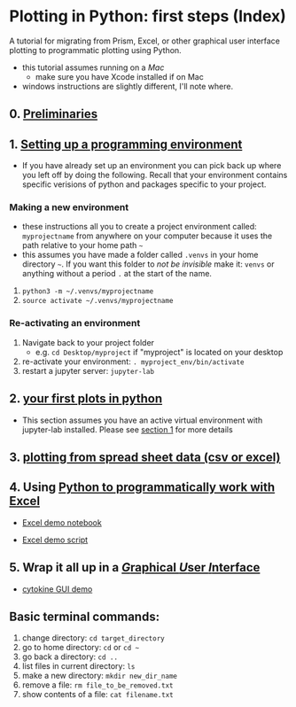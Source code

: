 # Plotting in Python: first steps (Index)

A tutorial for migrating from Prism, Excel, or other graphical user interface plotting to programmatic plotting using Python.

- this tutorial assumes running on a *Mac*
  - make sure you have Xcode installed if on Mac
- windows instructions are slightly different, I'll note where.

## 0. [Preliminaries](background.md)

## 1. [Setting up a programming environment](programming_environments.md)

- If you have already set up an environment you can pick back up where you left off by doing the following. Recall that your environment contains specific verisions of python and packages specific to your project.

### Making a new environment

- these instructions all you to create a project environment called: `myprojectname` from anywhere on your computer because it uses the path relative to your home path `~`
- this assumes you have made a folder called `.venvs` in your home directory `~`. If you want this folder to *not be invisible* make it: `venvs` or anything without a period `.` at the start of the name.

1. `python3 -m ~/.venvs/myprojectname`
2. `source activate ~/.venvs/myprojectname`

### Re-activating an environment

  1. Navigate back to your project folder
     - e.g. `cd Desktop/myproject` if "myproject" is located on your desktop
  2. re-activate your environment: `. myproject_env/bin/activate`
  3. restart a jupyter server: `jupyter-lab`

## 2. [your first plots in python](notebooks/01_plotting.ipynb)

- This section assumes you have an active virtual environment with jupyter-lab installed. Please see [section 1](programming_environments.md) for more details

## 3. [plotting from spread sheet data (csv or excel)](notebooks/02_plotting_from_spreadsheets.ipynb)

## 4. Using [Python to programmatically work with Excel](Excel/README.md)

- [Excel demo notebook](notebooks/04_plotting_excel_in_python.ipynb)

- [Excel demo script](excel.py)

## 5. Wrap it all up in a [*G*raphical *U*ser *I*nterface](gui/README.md)

- [cytokine GUI demo](cytokine_array.py)

## Basic terminal commands:

1. change directory: `cd target_directory`
2. go to home directory: `cd` or `cd ~`
3. go back a directory: `cd ..`
4. list files in current directory: `ls`
5. make a new directory: `mkdir new_dir_name`
6. remove a file: `rm file_to_be_removed.txt`
7. show contents of a file: `cat filename.txt`
